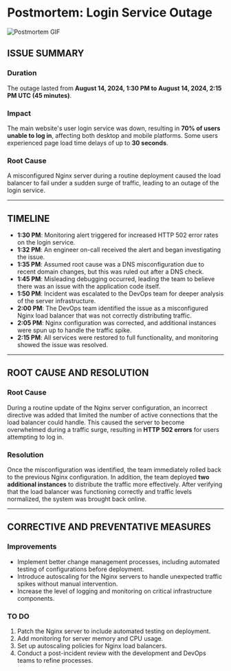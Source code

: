 # Postmortem: Login Service Outage
![Postmortem GIF](./postmortem.gif)
## ISSUE SUMMARY

### Duration
The outage lasted from **August 14, 2024, 1:30 PM to August 14, 2024, 2:15 PM UTC (45 minutes)**.

### Impact
The main website's user login service was down, resulting in **70% of users unable to log in**, affecting both desktop and mobile platforms. Some users experienced page load time delays of up to **30 seconds**.

### Root Cause
A misconfigured Nginx server during a routine deployment caused the load balancer to fail under a sudden surge of traffic, leading to an outage of the login service.

---

## TIMELINE

- **1:30 PM**: Monitoring alert triggered for increased HTTP 502 error rates on the login service.
- **1:32 PM**: An engineer on-call received the alert and began investigating the issue.
- **1:35 PM**: Assumed root cause was a DNS misconfiguration due to recent domain changes, but this was ruled out after a DNS check.
- **1:45 PM**: Misleading debugging occurred, leading the team to believe there was an issue with the application code itself.
- **1:50 PM**: Incident was escalated to the DevOps team for deeper analysis of the server infrastructure.
- **2:00 PM**: The DevOps team identified the issue as a misconfigured Nginx load balancer that was not correctly distributing traffic.
- **2:05 PM**: Nginx configuration was corrected, and additional instances were spun up to handle the traffic spike.
- **2:15 PM**: All services were restored to full functionality, and monitoring showed the issue was resolved.

---

## ROOT CAUSE AND RESOLUTION

### Root Cause
During a routine update of the Nginx server configuration, an incorrect directive was added that limited the number of active connections that the load balancer could handle. This caused the server to become overwhelmed during a traffic surge, resulting in **HTTP 502 errors** for users attempting to log in.

### Resolution
Once the misconfiguration was identified, the team immediately rolled back to the previous Nginx configuration. In addition, the team deployed **two additional instances** to distribute the traffic more effectively. After verifying that the load balancer was functioning correctly and traffic levels normalized, the system was brought back online.

---

## CORRECTIVE AND PREVENTATIVE MEASURES

### Improvements
- Implement better change management processes, including automated testing of configurations before deployment.
- Introduce autoscaling for the Nginx servers to handle unexpected traffic spikes without manual intervention.
- Increase the level of logging and monitoring on critical infrastructure components.

### TO DO
1. Patch the Nginx server to include automated testing on deployment.
2. Add monitoring for server memory and CPU usage.
3. Set up autoscaling policies for Nginx load balancers.
4. Conduct a post-incident review with the development and DevOps teams to refine processes.

